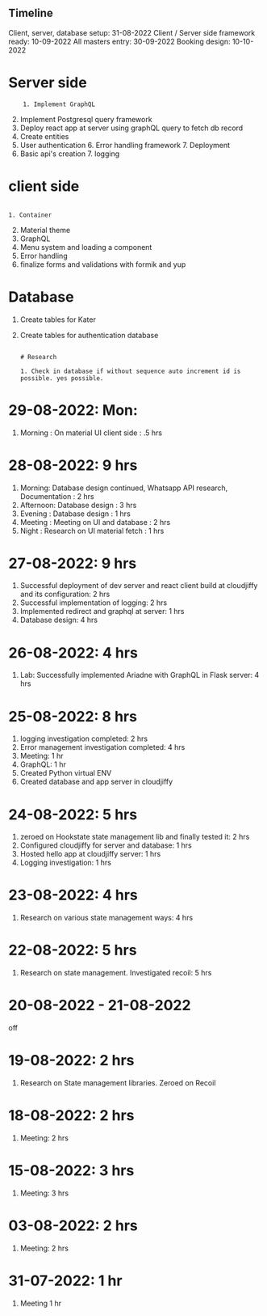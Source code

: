## Timeline
Client, server, database setup:			31-08-2022
Client / Server side framework ready:	10-09-2022
All masters entry:						30-09-2022
Booking design:							10-10-2022



# Server side
		1. Implement GraphQL
2. Implement Postgresql query framework
3. Deploy react app at server using graphQL query to fetch db record
4. Create entities
5. User authentication
																										6. Error handling framework
																										7. Deployment
8. Basic api's creation
																										7. logging

# client side
																										1. Container
2. Material theme
3. GraphQL
4. Menu system and loading a component
5. Error handling
6. finalize forms and validations with formik and yup

# Database
1. Create tables for Kater
2. Create tables for authentication database

																										# Research
																										1. Check in database if without sequence auto increment id is possible. yes possible.
# 29-08-2022: Mon: 
1. Morning	: 	On material UI client side										:						.5 hrs

# 28-08-2022: 9 hrs
1. Morning:		Database design continued, Whatsapp API research, Documentation	: 						2 hrs
2. Afternoon: 	Database design													:						3 hrs
3. Evening	:	Database design													:						1 hrs
4. Meeting	:	Meeting on UI and database										:						2 hrs
5. Night	:	Research on UI material fetch									:						1 hrs

# 27-08-2022: 9 hrs
1. Successful deployment of dev server and react client build at cloudjiffy and its configuration: 2 hrs
2. Successful implementation of logging: 2 hrs
3. Implemented redirect and graphql at server: 1 hrs
4. Database design: 4 hrs

# 26-08-2022: 4 hrs
1. Lab: Successfully implemented Ariadne with GraphQL in Flask server: 4 hrs

# 25-08-2022: 8 hrs
1. logging investigation completed: 2 hrs
2. Error management investigation completed: 4 hrs
3. Meeting: 1 hr
4. GraphQL: 1 hr
5. Created Python virtual ENV
6. Created database and app server in cloudjiffy

# 24-08-2022: 5 hrs
1. zeroed on Hookstate state management lib and finally tested it: 2 hrs
2. Configured cloudjiffy for server and database: 1 hrs
3. Hosted hello app at cloudjiffy server: 1 hrs
4. Logging investigation: 1 hrs

# 23-08-2022: 4 hrs
1. Research on various state management ways: 4 hrs

# 22-08-2022: 5 hrs
1. Research on state management. Investigated recoil: 5 hrs

# 20-08-2022 - 21-08-2022
off

# 19-08-2022: 2 hrs
1. Research on State management libraries. Zeroed on Recoil

# 18-08-2022: 2 hrs
1. Meeting: 2 hrs

# 15-08-2022: 3 hrs
1. Meeting: 3 hrs

# 03-08-2022: 2 hrs
1. Meeting: 2 hrs

# 31-07-2022: 1 hr
1. Meeting 1 hr